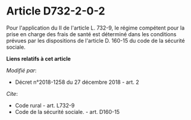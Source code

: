 # Article D732-2-0-2

Pour l'application du II de l'article L. 732-9, le régime compétent pour la prise en charge des frais de santé est déterminé
dans les conditions prévues par les dispositions de l'article D. 160-15 du code de la sécurité sociale.

**Liens relatifs à cet article**

_Modifié par_:

  - Décret n°2018-1258 du 27 décembre 2018 - art. 2

_Cite_:

  - Code rural - art. L732-9
  - Code de la sécurité sociale. - art. D160-15
